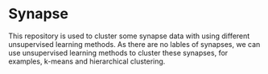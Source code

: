 # Synapse
This repository is used to cluster some synapse data with using different unsupervised learning methods.
As there are no lables of synapses, we can use unsupervised learning methods to cluster these synapses, for examples, k-means and hierarchical clustering.
